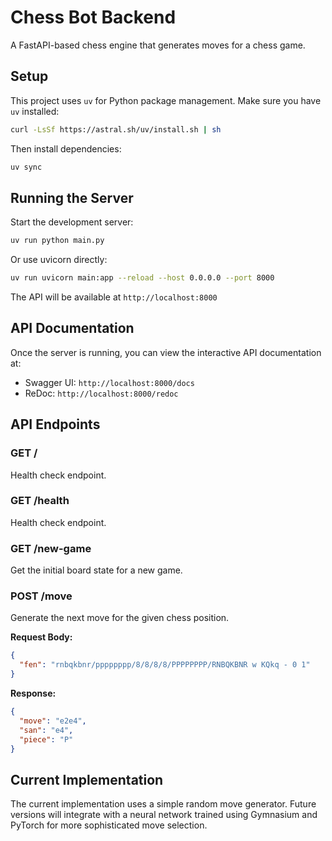 # Chess Bot Backend

A FastAPI-based chess engine that generates moves for a chess game.

## Setup

This project uses `uv` for Python package management. Make sure you have `uv` installed:

```bash
curl -LsSf https://astral.sh/uv/install.sh | sh
```

Then install dependencies:

```bash
uv sync
```

## Running the Server

Start the development server:

```bash
uv run python main.py
```

Or use uvicorn directly:

```bash
uv run uvicorn main:app --reload --host 0.0.0.0 --port 8000
```

The API will be available at `http://localhost:8000`

## API Documentation

Once the server is running, you can view the interactive API documentation at:

- Swagger UI: `http://localhost:8000/docs`
- ReDoc: `http://localhost:8000/redoc`

## API Endpoints

### GET /

Health check endpoint.

### GET /health

Health check endpoint.

### GET /new-game

Get the initial board state for a new game.

### POST /move

Generate the next move for the given chess position.

**Request Body:**

```json
{
  "fen": "rnbqkbnr/pppppppp/8/8/8/8/PPPPPPPP/RNBQKBNR w KQkq - 0 1"
}
```

**Response:**

```json
{
  "move": "e2e4",
  "san": "e4",
  "piece": "P"
}
```

## Current Implementation

The current implementation uses a simple random move generator. Future versions will integrate with a neural network trained using Gymnasium and PyTorch for more sophisticated move selection.
